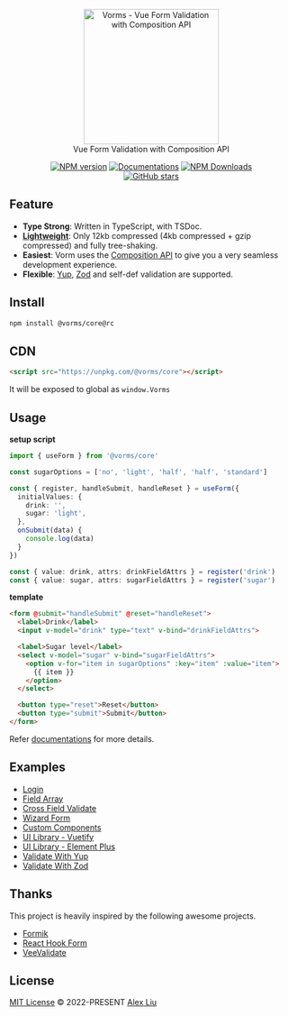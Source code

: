 <p align="center">
<a href="https://github.com/Mini-ghost/vorms"><img src="https://raw.githubusercontent.com/Mini-ghost/vorms/main/docs/public/logo.svg" alt="Vorms - Vue Form Validation with Composition API" width="240">
</a>
<br>
Vue Form Validation with Composition API
</p>

<p align="center">
<a href="https://www.npmjs.com/package/@vorms/core" target="__blank"><img src="https://img.shields.io/npm/v/@vorms/core/rc?color=34A88C&label=" alt="NPM version"></a>
<a href="https://vorms.mini-ghost.dev/" target="__blank"><img src="https://img.shields.io/static/v1?label=&message=docs&color=3D957F" alt="Documentations"></a>
<a href="https://www.npmjs.com/package/@vorms/core" target="__blank"><img alt="NPM Downloads" src="https://img.shields.io/npm/dm/@vorms/core?color=00629E&label="></a>
<br>
<a href="https://github.com//Mini-ghost/vorms" target="__blank"><img alt="GitHub stars" src="https://img.shields.io/github/stars/Mini-ghost/vorms?style=social"></a>
</p>

## Feature

- **Type Strong**: Written in TypeScript, with TSDoc.
- **[Lightweight](https://bundlephobia.com/package/@vorms/core@1.0.0-rc.1)**: Only 12kb compressed (4kb compressed + gzip compressed) and fully tree-shaking.
- **Easiest**: Vorm uses the [Composition API](https://vuejs.org/guide/extras/composition-api-faq.html) to give you a very seamless development experience.
- **Flexible**: [Yup](https://github.com/jquense/yup), [Zod](https://github.com/colinhacks/zod) and self-def validation are supported.

## Install

```bash
npm install @vorms/core@rc
```

## CDN

```html
<script src="https://unpkg.com/@vorms/core"></script>
```

It will be exposed to global as `window.Vorms`

## Usage

**setup script**

```ts
import { useForm } from '@vorms/core'

const sugarOptions = ['no', 'light', 'half', 'half', 'standard']

const { register, handleSubmit, handleReset } = useForm({
  initialValues: {
    drink: '',
    sugar: 'light',
  },
  onSubmit(data) {
    console.log(data)
  }
})

const { value: drink, attrs: drinkFieldAttrs } = register('drink')
const { value: sugar, attrs: sugarFieldAttrs } = register('sugar')
```

**template**

```html
<form @submit="handleSubmit" @reset="handleReset">
  <label>Drink</label>
  <input v-model="drink" type="text" v-bind="drinkFieldAttrs">

  <label>Sugar level</label>
  <select v-model="sugar" v-bind="sugarFieldAttrs">
    <option v-for="item in sugarOptions" :key="item" :value="item">
      {{ item }}
    </option>
  </select>

  <button type="reset">Reset</button>
  <button type="submit">Submit</button>
</form>
```

Refer [documentations](https://vorms.mini-ghost.dev/) for more details.

## Examples

- [Login](https://stackblitz.com/edit/vorms-login?file=src%2FApp.vue)
- [Field Array](https://stackblitz.com/edit/vorms-field-array?file=src%2FApp.vue)
- [Cross Field Validate](https://stackblitz.com/edit/vorms-corss-field-validate?file=src%2FApp.vue)
- [Wizard Form](https://stackblitz.com/edit/vorms-wizard-form?file=src%2FApp.vue)
- [Custom Components](https://stackblitz.com/edit/vorms-custom-components?file=src%2FApp.vue)
- [UI Library - Vuetify](https://stackblitz.com/edit/vorms-vuetify?file=src%2FApp.vue)
- [UI Library - Element Plus](https://stackblitz.com/edit/vorms-with-element-plus?file=src%2FApp.vue)
- [Validate With Yup](https://stackblitz.com/edit/vorms-validate-with-yup?file=src%2FApp.vue)
- [Validate With Zod](https://stackblitz.com/edit/vorms-validate-with-zod?file=src%2FApp.vue)

## Thanks

This project is heavily inspired by the following awesome projects.

- [Formik](https://github.com/jaredpalmer/formik)
- [React Hook Form](https://github.com/react-hook-form/react-hook-form)
- [VeeValidate](https://github.com/logaretm/vee-validate)

## License

[MIT License](https://github.com/Mini-ghost/vorms/blob/main/LICENSE) © 2022-PRESENT [Alex Liu](https://github.com/Mini-ghost)
